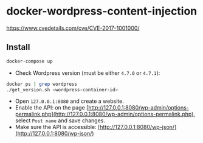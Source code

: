 # docker-wordpress-content-injection

https://www.cvedetails.com/cve/CVE-2017-1001000/

## Install

```bash
docker-compose up
```

* Check Wordpress version (must be either `4.7.0` or `4.7.1`):

```bash
docker ps | grep wordpress
./get_version.sh <wordpress-container-id>
```

* Open `127.0.0.1:8080` and create a website.
* Enable the API: on the page [http://127.0.0.1:8080/wp-admin/options-permalink.php](http://127.0.0.1:8080/wp-admin/options-permalink.php), select `Post name` and save changes.
* Make sure the API is accessible: [http://127.0.0.1:8080/wp-json/](http://127.0.0.1:8080/wp-json/)
